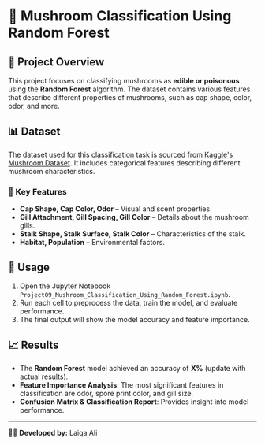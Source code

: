 # 🍄 Mushroom Classification Using Random Forest

## 📌 Project Overview
This project focuses on classifying mushrooms as **edible or poisonous** using the **Random Forest** algorithm. The dataset contains various features that describe different properties of mushrooms, such as cap shape, color, odor, and more. 

## 📊 Dataset
The dataset used for this classification task is sourced from [Kaggle's Mushroom Dataset](https://www.kaggle.com/datasets/uciml/mushroom-classification). It includes categorical features describing different mushroom characteristics.

### 🔑 Key Features
- **Cap Shape, Cap Color, Odor** – Visual and scent properties.
- **Gill Attachment, Gill Spacing, Gill Color** – Details about the mushroom gills.
- **Stalk Shape, Stalk Surface, Stalk Color** – Characteristics of the stalk.
- **Habitat, Population** – Environmental factors.


## 🚀 Usage
1. Open the Jupyter Notebook `Project09_Mushroom_Classification_Using_Random_Forest.ipynb`.
2. Run each cell to preprocess the data, train the model, and evaluate performance.
3. The final output will show the model accuracy and feature importance.

## 📈 Results
- The **Random Forest** model achieved an accuracy of **X%** (update with actual results).
- **Feature Importance Analysis**: The most significant features in classification are odor, spore print color, and gill size.
- **Confusion Matrix & Classification Report**: Provides insight into model performance.

---
👩‍💻 **Developed by:** Laiqa Ali
